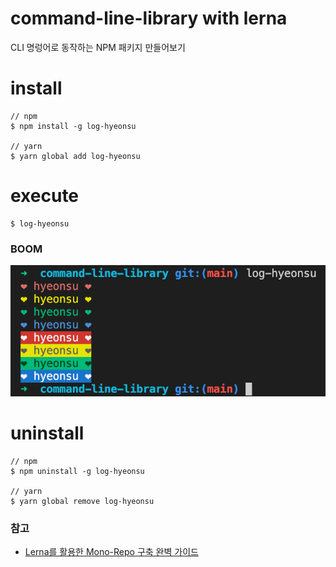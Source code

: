 # command-line-library with lerna
CLI 명렁어로 동작하는 NPM 패키지 만들어보기

# install

```
// npm
$ npm install -g log-hyeonsu

// yarn
$ yarn global add log-hyeonsu 
```

# execute

```
$ log-hyeonsu
```

### BOOM

![result](./asset/result.png)

# uninstall

```
// npm
$ npm uninstall -g log-hyeonsu

// yarn
$ yarn global remove log-hyeonsu
```

### 참고

- [Lerna를 활용한 Mono-Repo 구축 완벽 가이드](https://kdydesign.github.io/2020/08/25/mono-repo-lerna/)
